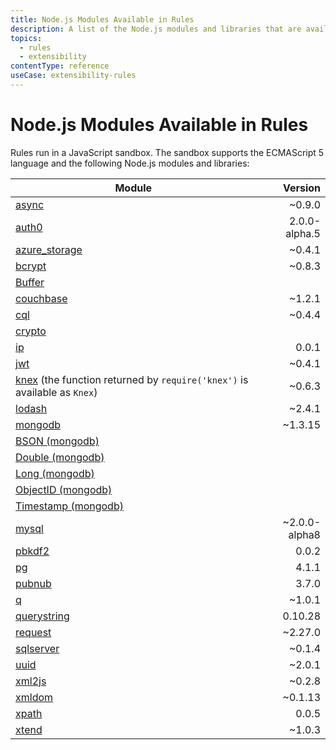 ```yaml
---
title: Node.js Modules Available in Rules
description: A list of the Node.js modules and libraries that are available when creating Rules.
topics:
  - rules
  - extensibility
contentType: reference
useCase: extensibility-rules
---
```


# Node.js Modules Available in Rules

Rules run in a JavaScript sandbox. The sandbox supports the ECMAScript 5 language and the following Node.js modules and libraries:

| Module | Version |
|--------|--------:|
| [async](https://github.com/caolan/async) | ~0.9.0 |
| [auth0](https://github.com/auth0/node-auth0) | 2.0.0-alpha.5 |
| [azure_storage](https://github.com/Azure/azure-storage-node) | ~0.4.1 |
| [bcrypt](https://github.com/ncb000gt/node.bcrypt.js) | ~0.8.3 |
| [Buffer](http://nodejs.org/docs/v0.10.24/api/buffer.html)
| [couchbase](https://github.com/couchbase/couchnode) | ~1.2.1 |
| [cql](https://github.com/jorgebay/node-cassandra-cql) | ~0.4.4 |
| [crypto](http://nodejs.org/docs/v0.10.24/api/crypto.html)
| [ip](https://github.com/keverw/range_check) | 0.0.1 |
| [jwt](https://github.com/auth0/node-jsonwebtoken) | ~0.4.1 |
| [knex](http://knexjs.org) (the function returned by `require('knex')` is available as `Knex`) | ~0.6.3 |
| [lodash](https://github.com/lodash/lodash) | ~2.4.1 |
| [mongodb](https://github.com/mongodb/node-mongodb-native) | ~1.3.15 |
| [BSON (mongodb)](http://mongodb.github.io/node-mongodb-native/api-bson-generated/bson.html) | |
| [Double (mongodb)](http://mongodb.github.io/node-mongodb-native/api-bson-generated/double.html) | |
| [Long (mongodb)](http://mongodb.github.io/node-mongodb-native/api-bson-generated/long.html) | |
| [ObjectID (mongodb)](http://mongodb.github.io/node-mongodb-native/api-bson-generated/objectid.html) | |
| [Timestamp (mongodb)](http://mongodb.github.io/node-mongodb-native/api-bson-generated/timestamp.html) | |
| [mysql](https://github.com/felixge/node-mysql) | ~2.0.0-alpha8 |
| [pbkdf2](https://github.com/davidmurdoch/easy-pbkdf2) | 0.0.2 |
| [pg](https://github.com/brianc/node-postgres) | 4.1.1 |
| [pubnub](https://github.com/pubnub/javascript/tree/master/node.js) | 3.7.0 |
| [q](https://github.com/kriskowal/q) | ~1.0.1 |
| [querystring](http://nodejs.org/api/querystring.html) | 0.10.28 |
| [request](https://github.com/mikeal/request) | ~2.27.0 |
| [sqlserver](https://github.com/pekim/tedious) | ~0.1.4 |
| [uuid](https://github.com/broofa/node-uuid) | ~2.0.1 |
| [xml2js](https://github.com/Leonidas-from-XIV/node-xml2js) | ~0.2.8 |
| [xmldom](https://github.com/jindw/xmldom) | ~0.1.13 |
| [xpath](https://github.com/goto100/xpath) | 0.0.5 |
| [xtend](https://github.com/Raynos/xtend) | ~1.0.3 |